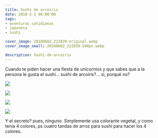 ```yaml
---
title: Sushi de arcoiris
date: 2018-5-1 08:00:00
tags: 
- aventuras cotidianas
- japonesa
- sushi

cover_image: 20180602_222839-original.webp
cover_image_small: 20180602_222839-500px.webp

description: Sushi-de-arcoiris
---
```




Cuando te piden hacer una fiesta de unicornios y que sabes que a la persona le gusta el sushi... sushi de arcoiris?... si, porqué no?  
  

[![](20180602_210512-800px.webp)](20180602_210512-original.webp)

  

[![](20180602_222839-800px.webp)](20180602_222839-original.webp)

  

[![](20180603_214922-800px.webp)](20180603_214922-original.webp)

  

[![](IMG-20180603-WA0001-800px.webp)](IMG-20180603-WA0001-original.webp)

  
Y el secreto? pues, ninguno. Simplemente usa colorante vegetal, y como tenía 4 colores, ps cuatro tandas de arroz para sushi para hacer los 4 colores.

